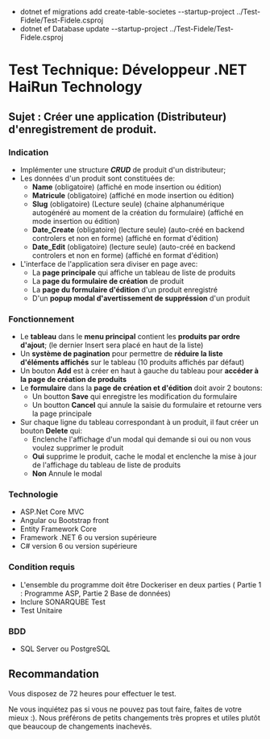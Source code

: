 - dotnet ef migrations add create-table-societes --startup-project ../Test-Fidele/Test-Fidele.csproj
- dotnet ef Database update --startup-project ../Test-Fidele/Test-Fidele.csproj 

# Test Technique: Développeur .NET HaiRun Technology

## Sujet : Créer une application (Distributeur) d'enregistrement de produit.

### Indication
-   Implémenter une structure ***CRUD*** de produit d'un distributeur;
-	Les données d'un produit sont constituées de: 
    - **Name** (obligatoire) (affiché en mode insertion ou édition)
    - **Matricule** (obligatoire) (affiché en mode insertion ou édition)
    - **Slug**  (obligatoire) (Lecture seule) (chaine alphanumérique autogénéré au moment de la création du formulaire) (affiché en mode insertion ou édition)
    - **Date_Create** (obligatoire) (lecture seule) (auto-créé en backend controlers et non en forme) (affiché en format d'édition)
    - **Date_Edit** (obligatoire) (lecture seule) (auto-créé en backend controlers et non en forme) (affiché en format d'édition)
-	L'interface de l'application sera diviser en page avec:
    -  La **page principale** qui affiche un tableau de liste de produits
    -  La **page du formulaire de création** de produit
    -  La **page du formulaire d'édition** d'un produit enregistré
    -  D'un **popup modal d'avertissement de suppréssion** d'un produit

### Fonctionnement
-	Le **tableau** dans le **menu principal** contient les **produits par ordre d'ajout**; (le dernier Insert sera placé en haut de la liste)
-	Un **système de pagination** pour permettre de **réduire la liste d'éléments affichés** sur le tableau (10 produits affichés par défaut)
-   Un bouton **Add** est à créer en haut à gauche du tableau pour **accéder à la page de création de produits**
-   Le **formulaire** dans la **page de création et d'édition** doit avoir 2 boutons:
    - Un boutton **Save** qui enregistre les modification du formulaire
    - Un boutton **Cancel** qui annule la saisie du formulaire et retourne vers la page principale
-   Sur chaque ligne du tableau correspondant à un produit, il faut créer un bouton **Delete** qui:
    - Enclenche l'affichage d'un modal qui demande si oui ou non vous voulez supprimer le produit
    - **Oui** supprime le produit, cache le modal et enclenche la mise à jour de l'affichage du tableau de liste de produits
    - **Non** Annule le modal

### Technologie
- ASP.Net Core MVC
- Angular ou Bootstrap front
- Entity Framework Core
- Framework .NET 6 ou version supérieure
- C# version 6 ou version supérieure

### Condition requis 
- L'ensemble du programme doit être Dockeriser en deux parties ( Partie 1 : Programme ASP, Partie 2 Base de données)
- Inclure SONARQUBE Test
- Test Unitaire 

### BDD
- SQL Server ou PostgreSQL

## Recommandation

Vous disposez de 72 heures pour effectuer le test.

Ne vous inquiétez pas si vous ne pouvez pas tout faire, faites de votre mieux :). Nous préférons de petits changements très propres et utiles plutôt que beaucoup de changements inachevés.
